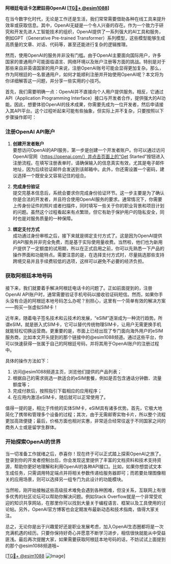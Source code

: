 **阿根廷电话卡怎麽註冊OpenAI [[TG💪+ @esim1088](https://t.me/s/esim1088)]**

在当今数字化时代，无论是工作还是生活，我们常常需要借助各种在线工具来提升效率或获取信息。其中，OpenAI无疑是一个令人兴奋的存在。作为一个致力于研究和开发先进人工智能技术的组织，OpenAI提供了一系列强大的AI工具和服务，例如GPT（Generative Pre-trained Transformer）系列模型，这些模型能够生成高质量的文章、对话、代码等，甚至还能进行复杂的逻辑推理。

然而，使用OpenAI的服务并非没有门槛。由于OpenAI主要面向国际用户，许多国家的普通用户可能面临语言、网络环境以及账户注册等方面的挑战。特别是对于那些来自非英语国家的用户来说，注册OpenAI账号可能会显得更加复杂。那么，作为阿根廷的一名普通用户，如何才能顺利注册并开始使用OpenAI呢？本文将为你详细解答这一问题，并分享一些实用的小技巧。

首先，我们需要明确一点：OpenAI并不直接向个人用户提供服务。相反，它通过API（Application Programming Interface）接口与开发者合作，提供强大的AI功能。因此，想要体验OpenAI的技术成果，你需要先成为一位开发者，然后申请接入其API平台。这个过程听起来可能有些抽象，但实际上并不复杂，只要按照以下步骤操作即可：

### 注册OpenAI API账户

1. **创建开发者账户**  
   要想访问OpenAI的API服务，第一步是创建一个开发者账户。你可以通过访问OpenAI官网（https://openai.com/）并点击页面上的“Get Started”按钮进入注册流程。在填写注册表单时，请确保输入的信息真实有效，尤其是电子邮件地址，因为后续验证邮件会发送到该邮箱中。此外，你还需设置一个密码，建议选择一个既安全又容易记住的组合。

2. **完成身份验证**  
   提交完基本信息后，系统会要求你完成身份验证环节。这一步主要是为了确认你是合法的开发者，并且符合使用OpenAI服务的要求。通常情况下，你需要上传身份证件的照片或者扫描件，同时填写一些关于你的职业背景和项目计划的问题。虽然这个过程看起来有点繁琐，但它有助于保护用户的隐私安全，同时也是对服务质量的一种保障。

3. **绑定支付方式**  
   成功通过身份审核之后，接下来就是绑定支付方式了。这是因为OpenAI提供的API服务并非完全免费，而是基于实际使用量收费。当然啦，他们也为新用户提供了一定额度的试用期，所以在正式启用之前，你可以先熟悉一下产品的操作界面和功能特点。需要注意的是，在选择支付方式时，尽量挑选那些支持跨境交易并且手续费较低的选项，这样可以避免不必要的经济负担。

### 获取阿根廷本地号码

接下来，我们就要着手解决阿根廷电话卡的问题了。正如前面提到的，注册OpenAI API账户时，通常需要验证手机号码以接收验证码短信。然而，如果你手头没有合适的阿根廷本地号码怎么办呢？别担心，这里有一个简单有效的解决方案——购买一张虚拟SIM卡！

近年来，随着电子签名技术和云技术的发展，“eSIM”逐渐成为一种流行趋势。所谓eSIM，就是嵌入式SIM卡，它可以替代传统物理SIM卡，让用户无需更换手机就能轻松切换运营商。更重要的是，市面上已经出现了专门面向海外用户的eSIM服务商，比如本文开头提到的那个链接中的@esim1088频道。通过这些平台，你可以快速获得一张属于自己的阿根廷号码，并将其用于OpenAI账户的注册过程中。

具体的操作方法如下：

1. 访问@esim1088频道主页，浏览他们提供的产品列表；
2. 根据自己的需求挑选一款适合的eSIM套餐，例如是否包含通话分钟数、流量额度等；
3. 完成付款后，按照指引下载相应的应用程序；
4. 在应用内激活eSIM卡，随后就可以正常使用了。

值得一提的是，相比于传统的实体SIM卡，eSIM具有诸多优势。首先，它极大地简化了携带和管理多个设备的过程；其次，由于无需邮寄实物卡片，所以整个流程更加高效便捷；最后，价格方面也相对实惠，非常适合经常往返于不同国家之间的商务人士或是留学生群体。

### 开始探索OpenAI的世界

当一切准备工作就绪之后，恭喜你！现在终于可以正式踏上探索OpenAI之旅了。登录到你的开发者控制台后，你会发现这里提供了丰富的文档资料和技术支持资源，帮助你更好地理解和利用OpenAI的各种API接口。比如，如果你想尝试文本生成任务，只需调用特定端点并将相关参数传递给服务器即可；而若要处理图像相关的应用场景，则可以选择另一组专门为此设计的功能模块。

当然啦，刚开始接触这些高级技术难免会遇到各种困难，但没关系，互联网上有很多优秀的社区论坛可以帮助你解决问题。例如Stack Overflow就是一个非常受欢迎的知识共享网站，在那里你可以找到大量关于编程语言、框架以及工具使用的讨论帖。另外，OpenAI官方博客也会定期发布最新动态和技术指南，值得大家关注。

总之，无论你是出于兴趣爱好还是职业发展考虑，加入OpenAI生态圈都将是一次充满机遇的经历。只要你保持好奇心并愿意不断学习进步，相信很快就能从中受益匪浅。最后再次提醒大家，如果需要获取阿根廷本地号码的话，不妨试试上面提到的那个@esim1088频道哦~

[[TG💪+ @esim1088](https://t.me/s/esim1088) ![Image](https://i.postimg.cc/4NQfJmqS/Snipaste-2025-05-13-00-14-12.png)]